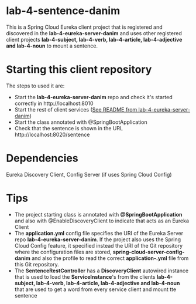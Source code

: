 # lab-4-sentence-danim

This is a Spring Cloud Eureka client project that is registered and discovered in the **lab-4-eureka-server-danim** and uses other registered client projects **lab-4-subject, lab-4-verb, lab-4-article, lab-4-adjective and lab-4-noun** to mount a sentence.

# Starting this client repository

The steps to used it are:
- Start the **lab-4-eureka-server-danim** repo and check it's started correctly in http://localhost:8010
- Start the rest of client services ([See README from lab-4-eureka-server-danim](https://github.com/dlmogft/lab-4-eureka-server-danim/blob/main/README.md))
- Start the class annotated with @SpringBootApplication
- Check that the sentence is shown in the URL http://localhost:8020/sentence

# Dependencies

Eureka Discovery Client, Config Server (if uses Spring Cloud Config)

# Tips

- The project starting class is annotated with **@SpringBootApplication** and also with @EnableDiscoveryClient to indicate that acts as an Eureka Client
- The **application.yml** config file specifies the URI of the Eureka Server repo **lab-4-eureka-server-danim**. If the project also uses the Spring Cloud Config feature, it specified instead the URI of the Git repository where the configuration files are stored, **spring-cloud-server-config-danim** and also the profile to read the correct **application-<profile>.yml** file from this Git repository.
- The **SentenceRestController** has a **DiscoveryClient** autowired instance that is used to load the **ServiceInstance**'s from the clients **lab-4-subject, lab-4-verb, lab-4-article, lab-4-adjective and lab-4-noun** that are used to get a word from every service client and mount tte sentence
